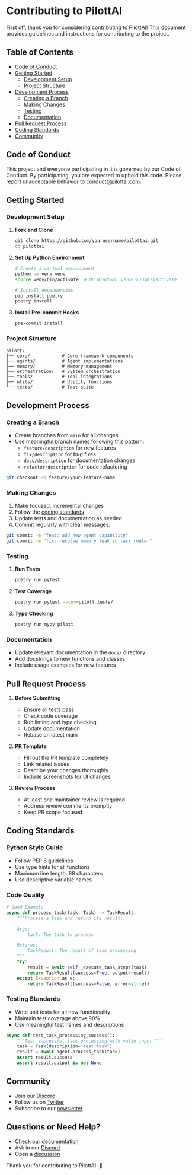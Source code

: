 # Contributing to PilottAI

First off, thank you for considering contributing to PilottAI! This document provides guidelines and instructions for contributing to the project.

## Table of Contents
- [Code of Conduct](#code-of-conduct)
- [Getting Started](#getting-started)
  - [Development Setup](#development-setup)
  - [Project Structure](#project-structure)
- [Development Process](#development-process)
  - [Creating a Branch](#creating-a-branch)
  - [Making Changes](#making-changes)
  - [Testing](#testing)
  - [Documentation](#documentation)
- [Pull Request Process](#pull-request-process)
- [Coding Standards](#coding-standards)
- [Community](#community)

## Code of Conduct

This project and everyone participating in it is governed by our Code of Conduct. By participating, you are expected to uphold this code. Please report unacceptable behavior to [conduct@pilottai.com](mailto:conduct@pilottai.com).

## Getting Started

### Development Setup

1. **Fork and Clone**
   ```bash
   git clone https://github.com/yourusername/pilottai.git
   cd pilottai
   ```

2. **Set Up Python Environment**
   ```bash
   # Create a virtual environment
   python -m venv venv
   source venv/bin/activate  # On Windows: venv\Scripts\activate

   # Install dependencies
   pip install poetry
   poetry install
   ```

3. **Install Pre-commit Hooks**
   ```bash
   pre-commit install
   ```

### Project Structure

```
pilott/
├── core/            # Core framework components
├── agents/          # Agent implementations
├── memory/          # Memory management
├── orchestration/   # System orchestration
├── tools/           # Tool integrations
├── utils/           # Utility functions
└── tests/           # Test suite
```

## Development Process

### Creating a Branch

- Create branches from `main` for all changes
- Use meaningful branch names following this pattern:
  - `feature/description` for new features
  - `fix/description` for bug fixes
  - `docs/description` for documentation changes
  - `refactor/description` for code refactoring

```bash
git checkout -b feature/your-feature-name
```

### Making Changes

1. Make focused, incremental changes
2. Follow the [coding standards](#coding-standards)
3. Update tests and documentation as needed
4. Commit regularly with clear messages:

```bash
git commit -m "feat: add new agent capability"
git commit -m "fix: resolve memory leak in task router"
```

### Testing

1. **Run Tests**
   ```bash
   poetry run pytest
   ```

2. **Test Coverage**
   ```bash
   poetry run pytest --cov=pilott tests/
   ```

3. **Type Checking**
   ```bash
   poetry run mypy pilott
   ```

### Documentation

- Update relevant documentation in the `docs/` directory
- Add docstrings to new functions and classes
- Include usage examples for new features

## Pull Request Process

1. **Before Submitting**
   - Ensure all tests pass
   - Check code coverage
   - Run linting and type checking
   - Update documentation
   - Rebase on latest main

2. **PR Template**
   - Fill out the PR template completely
   - Link related issues
   - Describe your changes thoroughly
   - Include screenshots for UI changes

3. **Review Process**
   - At least one maintainer review is required
   - Address review comments promptly
   - Keep PR scope focused

## Coding Standards

### Python Style Guide

- Follow PEP 8 guidelines
- Use type hints for all functions
- Maximum line length: 88 characters
- Use descriptive variable names

### Code Quality

```python
# Good Example
async def process_task(task: Task) -> TaskResult:
    """Process a task and return its result.

    Args:
        task: The task to process

    Returns:
        TaskResult: The result of task processing
    """
    try:
        result = await self._execute_task_steps(task)
        return TaskResult(success=True, output=result)
    except Exception as e:
        return TaskResult(success=False, error=str(e))
```

### Testing Standards

- Write unit tests for all new functionality
- Maintain test coverage above 90%
- Use meaningful test names and descriptions

```python
async def test_task_processing_success():
    """Test successful task processing with valid input."""
    task = Task(description="test task")
    result = await agent.process_task(task)
    assert result.success
    assert result.output is not None
```

## Community

- Join our [Discord](https://discord.gg/pilottai)
- Follow us on [Twitter](https://twitter.com/pilottai)
- Subscribe to our [newsletter](https://pilottai.com/newsletter)

## Questions or Need Help?

- Check our [documentation](https://pilottai.readthedocs.io)
- Ask in our [Discord](https://discord.gg/pilottai)
- Open a [discussion](https://github.com/pilottai/pilott/discussions)

Thank you for contributing to PilottAI! 🚀